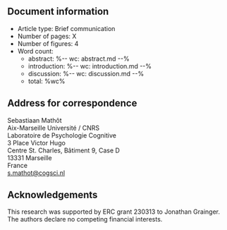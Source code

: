 ## Document information

- Article type: Brief communication
- Number of pages: X
- Number of figures: 4
- Word count:
	- abstract: %-- wc: abstract.md --%
	- introduction: %-- wc: introduction.md --%
	- discussion: %-- wc: discussion.md --%
	- total: %wc%

## Address for correspondence

Sebastiaan Mathôt  
Aix-Marseille Université / CNRS  
Laboratoire de Psychologie Cognitive  
3 Place Victor Hugo  
Centre St. Charles, Bâtiment 9, Case D  
13331 Marseille  
France  
<s.mathot@cogsci.nl>

## Acknowledgements

This research was supported by ERC grant 230313 to Jonathan Grainger. The authors declare no competing financial interests.
